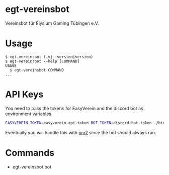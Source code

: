 egt-vereinsbot
==============

Vereinsbot für Elysium Gaming Tübingen e.V.

# Usage
```sh-session
$ egt-vereinsbot (-v|--version|version)
$ egt-vereinsbot --help [COMMAND]
USAGE
  $ egt-vereinsbot COMMAND
...
```

# API Keys
You need to pass the tokens for EasyVerein and the discord bot as environment variables.
```bash
EASYVEREIN_TOKEN=easyverein-api-token BOT_TOKEN=discord-bot-token ./bin/run bot
```
Eventually you will handle this with [pm2](https://pm2.keymetrics.io/) since the bot should always run.

# Commands
* egt-vereinsbot bot
